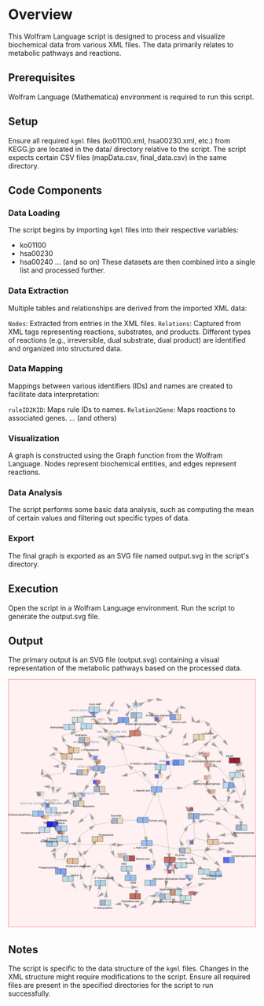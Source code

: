 # Overview

This Wolfram Language script is designed to process and visualize biochemical data from various XML files. The data primarily relates to metabolic pathways and reactions.

## Prerequisites

Wolfram Language (Mathematica) environment is required to run this script.

## Setup

Ensure all required `kgml` files (ko01100.xml, hsa00230.xml, etc.) from KEGG.jp are located in the data/ directory relative to the script.
The script expects certain CSV files (mapData.csv, final_data.csv) in the same directory.

## Code Components

### Data Loading

The script begins by importing `kgml` files into their respective variables:

- ko01100
- hsa00230
- hsa00240
... (and so on)
These datasets are then combined into a single list and processed further.

### Data Extraction

Multiple tables and relationships are derived from the imported XML data:

`Nodes`: Extracted from entries in the XML files.
`Relations`: Captured from XML tags representing reactions, substrates, and products.
Different types of reactions (e.g., irreversible, dual substrate, dual product) are identified and organized into structured data.

### Data Mapping

Mappings between various identifiers (IDs) and names are created to facilitate data interpretation:

`ruleID2KID`: Maps rule IDs to names.
`Relation2Gene`: Maps reactions to associated genes.
... (and others)

### Visualization

A graph is constructed using the Graph function from the Wolfram Language. Nodes represent biochemical entities, and edges represent reactions.

### Data Analysis

The script performs some basic data analysis, such as computing the mean of certain values and filtering out specific types of data.

### Export

The final graph is exported as an SVG file named output.svg in the script's directory.

## Execution

Open the script in a Wolfram Language environment.
Run the script to generate the output.svg file.

## Output

The primary output is an SVG file (output.svg) containing a visual representation of the metabolic pathways based on the processed data.
<!-- Insert `output.svg` -->
![output.svg](output.svg)

## Notes

The script is specific to the data structure of the `kgml` files. Changes in the XML structure might require modifications to the script.
Ensure all required files are present in the specified directories for the script to run successfully.
